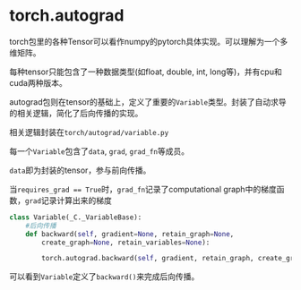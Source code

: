 # torch.autograd

torch包里的各种Tensor可以看作numpy的pytorch具体实现。可以理解为一个多维矩阵。

每种tensor只能包含了一种数据类型(如float, double, int, long等)，并有cpu和cuda两种版本。

autograd包则在tensor的基础上，定义了重要的`Variable`类型。封装了自动求导的相关逻辑，简化了后向传播的实现。

相关逻辑封装在`torch/autograd/variable.py`

每一个`Variable`包含了`data`, `grad`, `grad_fn`等成员。

`data`即为封装的tensor，参与前向传播。

当`requires_grad == True`时，`grad_fn`记录了computational graph中的梯度函数，`grad`记录计算出来的梯度

```python
class Variable(_C._VariableBase):
    #后向传播
    def backward(self, gradient=None, retain_graph=None, 
        create_graph=None, retain_variables=None):

        torch.autograd.backward(self, gradient, retain_graph, create_graph, retain_variables)  
```

可以看到`Variable`定义了`backward()`来完成后向传播。